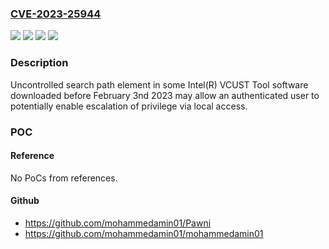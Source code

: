 ### [CVE-2023-25944](https://cve.mitre.org/cgi-bin/cvename.cgi?name=CVE-2023-25944)
![](https://img.shields.io/static/v1?label=Product&message=Intel(R)%20VCUST%20Tool%20software&color=blue)
![](https://img.shields.io/static/v1?label=Version&message=%3D%20downloaded%20before%20February%203nd%202023%20&color=brighgreen)
![](https://img.shields.io/static/v1?label=Vulnerability&message=Uncontrolled%20search%20path%20element&color=brighgreen)
![](https://img.shields.io/static/v1?label=Vulnerability&message=escalation%20of%20privilege&color=brighgreen)

### Description

Uncontrolled search path element in some Intel(R) VCUST Tool software downloaded before February 3nd 2023 may allow an authenticated user to potentially enable escalation of privilege via local access.

### POC

#### Reference
No PoCs from references.

#### Github
- https://github.com/mohammedamin01/Pawni
- https://github.com/mohammedamin01/mohammedamin01

